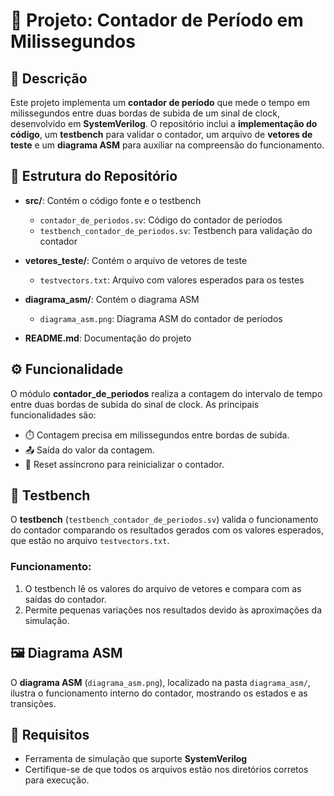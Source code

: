 

# 📏 Projeto: Contador de Período em Milissegundos

## 📝 Descrição

Este projeto implementa um **contador de período** que mede o tempo em milissegundos entre duas bordas de subida de um sinal de clock, desenvolvido em **SystemVerilog**. O repositório inclui a **implementação do código**, um **testbench** para validar o contador, um arquivo de **vetores de teste** e um **diagrama ASM** para auxiliar na compreensão do funcionamento.

## 📂 Estrutura do Repositório

- **src/**: Contém o código fonte e o testbench
  - `contador_de_periodos.sv`: Código do contador de períodos
  - `testbench_contador_de_periodos.sv`: Testbench para validação do contador

- **vetores_teste/**: Contém o arquivo de vetores de teste
  - `testvectors.txt`: Arquivo com valores esperados para os testes

- **diagrama_asm/**: Contém o diagrama ASM
  - `diagrama_asm.png`: Diagrama ASM do contador de períodos

- **README.md**: Documentação do projeto

## ⚙️ Funcionalidade

O módulo **contador_de_periodos** realiza a contagem do intervalo de tempo entre duas bordas de subida do sinal de clock. As principais funcionalidades são:

- ⏱️ Contagem precisa em milissegundos entre bordas de subida.
- 📤 Saída do valor da contagem.
- 🔄 Reset assíncrono para reinicializar o contador.

## 🧪 Testbench

O **testbench** (`testbench_contador_de_periodos.sv`) valida o funcionamento do contador comparando os resultados gerados com os valores esperados, que estão no arquivo `testvectors.txt`.

### Funcionamento:

1. O testbench lê os valores do arquivo de vetores e compara com as saídas do contador.
2. Permite pequenas variações nos resultados devido às aproximações da simulação.

## 🖼️ Diagrama ASM

O **diagrama ASM** (`diagrama_asm.png`), localizado na pasta `diagrama_asm/`, ilustra o funcionamento interno do contador, mostrando os estados e as transições.

## 📜 Requisitos

- Ferramenta de simulação que suporte **SystemVerilog** 
- Certifique-se de que todos os arquivos estão nos diretórios corretos para execução.

